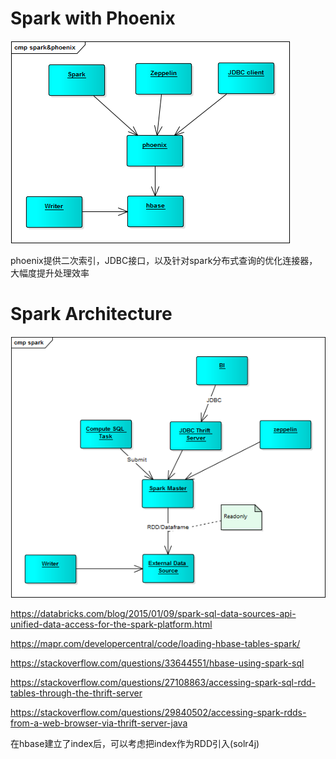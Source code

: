 
# Spark with Phoenix

![](spark_phoenix.png)

phoenix提供二次索引，JDBC接口，以及针对spark分布式查询的优化连接器，大幅度提升处理效率

# Spark Architecture

![](spark.png)


https://databricks.com/blog/2015/01/09/spark-sql-data-sources-api-unified-data-access-for-the-spark-platform.html

https://mapr.com/developercentral/code/loading-hbase-tables-spark/

https://stackoverflow.com/questions/33644551/hbase-using-spark-sql

https://stackoverflow.com/questions/27108863/accessing-spark-sql-rdd-tables-through-the-thrift-server

https://stackoverflow.com/questions/29840502/accessing-spark-rdds-from-a-web-browser-via-thrift-server-java

在hbase建立了index后，可以考虑把index作为RDD引入(solr4j)